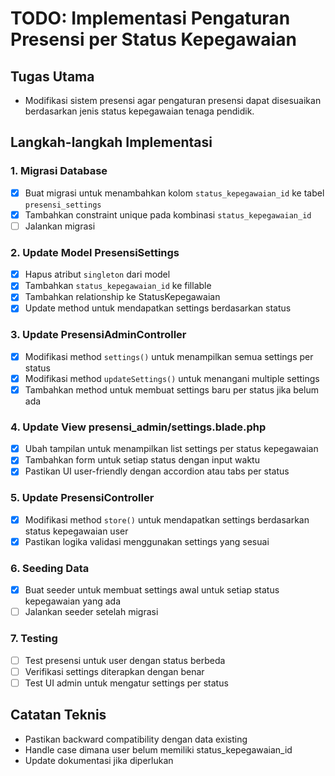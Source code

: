 # TODO: Implementasi Pengaturan Presensi per Status Kepegawaian

## Tugas Utama
- Modifikasi sistem presensi agar pengaturan presensi dapat disesuaikan berdasarkan jenis status kepegawaian tenaga pendidik.

## Langkah-langkah Implementasi

### 1. Migrasi Database
- [x] Buat migrasi untuk menambahkan kolom `status_kepegawaian_id` ke tabel `presensi_settings`
- [x] Tambahkan constraint unique pada kombinasi `status_kepegawaian_id`
- [ ] Jalankan migrasi

### 2. Update Model PresensiSettings
- [x] Hapus atribut `singleton` dari model
- [x] Tambahkan `status_kepegawaian_id` ke fillable
- [x] Tambahkan relationship ke StatusKepegawaian
- [x] Update method untuk mendapatkan settings berdasarkan status

### 3. Update PresensiAdminController
- [x] Modifikasi method `settings()` untuk menampilkan semua settings per status
- [x] Modifikasi method `updateSettings()` untuk menangani multiple settings
- [x] Tambahkan method untuk membuat settings baru per status jika belum ada

### 4. Update View presensi_admin/settings.blade.php
- [x] Ubah tampilan untuk menampilkan list settings per status kepegawaian
- [x] Tambahkan form untuk setiap status dengan input waktu
- [x] Pastikan UI user-friendly dengan accordion atau tabs per status

### 5. Update PresensiController
- [x] Modifikasi method `store()` untuk mendapatkan settings berdasarkan status kepegawaian user
- [x] Pastikan logika validasi menggunakan settings yang sesuai

### 6. Seeding Data
- [x] Buat seeder untuk membuat settings awal untuk setiap status kepegawaian yang ada
- [ ] Jalankan seeder setelah migrasi

### 7. Testing
- [ ] Test presensi untuk user dengan status berbeda
- [ ] Verifikasi settings diterapkan dengan benar
- [ ] Test UI admin untuk mengatur settings per status

## Catatan Teknis
- Pastikan backward compatibility dengan data existing
- Handle case dimana user belum memiliki status_kepegawaian_id
- Update dokumentasi jika diperlukan
